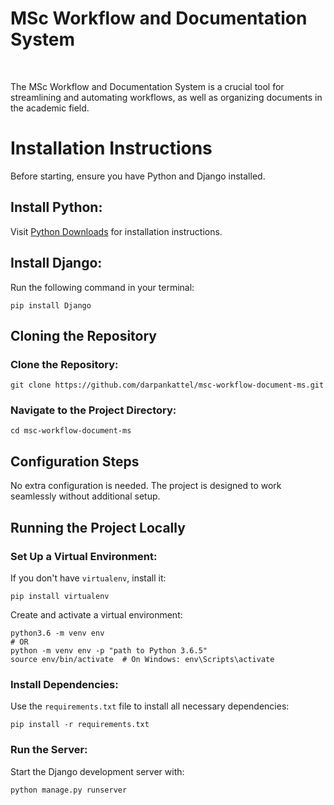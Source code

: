 <h1>MSc Workflow and Documentation System</h1> <br>

The MSc Workflow and Documentation System is a crucial tool for streamlining and automating workflows, as well as organizing documents in the academic field.<br>
 
<h1>Installation Instructions</h1>

<p>Before starting, ensure you have Python and Django installed.</p>

<h2>Install Python:</h2>
<p>Visit <a href="https://www.python.org/downloads/" target="_blank">Python Downloads</a> for installation instructions.</p>

<h2>Install Django:</h2>
<p>Run the following command in your terminal:</p>
<pre><code>pip install Django</code></pre>

<h2>Cloning the Repository</h2>
<h3>Clone the Repository:</h3>
<pre><code>git clone https://github.com/darpankattel/msc-workflow-document-ms.git</code></pre>

<h3>Navigate to the Project Directory:</h3>
<pre><code>cd msc-workflow-document-ms</code></pre>

<h2>Configuration Steps</h2>
<p>No extra configuration is needed. The project is designed to work seamlessly without additional setup.</p>

<h2>Running the Project Locally</h2>

<h3>Set Up a Virtual Environment:</h3>
<p>If you don't have <code>virtualenv</code>, install it:</p>
<pre><code>pip install virtualenv</code></pre>

<p>Create and activate a virtual environment:</p>
<pre><code>python3.6 -m venv env
# OR
python -m venv env -p "path to Python 3.6.5"
source env/bin/activate  # On Windows: env\Scripts\activate</code></pre>

<h3>Install Dependencies:</h3>
<p>Use the <code>requirements.txt</code> file to install all necessary dependencies:</p>
<pre><code>pip install -r requirements.txt</code></pre>

<h3>Run the Server:</h3>
<p>Start the Django development server with:</p>
<pre><code>python manage.py runserver</code></pre>
 
